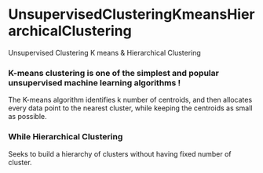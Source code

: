 # UnsupervisedClusteringKmeansHierarchicalClustering
Unsupervised Clustering K means &amp; Hierarchical Clustering

### K-means clustering is one of the simplest and popular unsupervised machine learning algorithms ! 

The K-means algorithm identifies k number of centroids, and then allocates every data point to the nearest cluster, while keeping the centroids as small as possible.

### While Hierarchical Clustering

Seeks to build a hierarchy of clusters without having fixed number of cluster.

